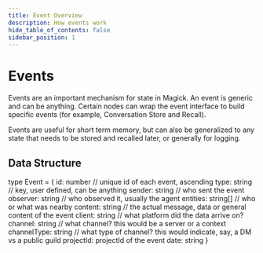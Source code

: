 ```yaml
---
title: Event Overview
description: How events work
hide_table_of_contents: false
sidebar_position: 1
---
```


# Events

Events are an important mechanism for state in Magick. An event is generic and can be anything. Certain nodes can wrap the event interface to build specific events (for example, Conversation Store and Recall).

Events are useful for short term memory, but can also be generalized to any state that needs to be stored and recalled later, or generally for logging.

## Data Structure

type Event = {
  id: number // unique id of each event, ascending
  type: string // key, user defined, can be anything
  sender: string // who sent the event
  observer: string // who observed it, usually the agent
  entities: string[] // who or what was nearby
  content: string // the actual message, data or general content of the event
  client: string // what platform did the data arrive on?
  channel: string // what channel? this would be a server or a context
  channelType: string // what type of channel? this would indicate, say, a DM vs a public guild 
  projectId: projectId of the event
  date: string
}